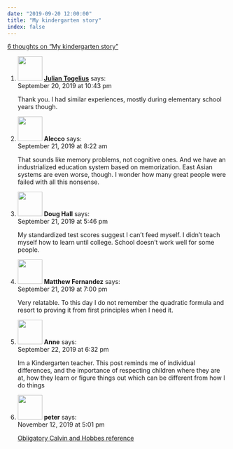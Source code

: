 ```yaml
---
date: "2019-09-20 12:00:00"
title: "My kindergarten story"
index: false
---
```


[6 thoughts on &ldquo;My kindergarten story&rdquo;](/lemire/blog/2019/09-20-my-kindergarten-story)

<ol class="comment-list">
<li id="comment-428079" class="comment even thread-even depth-1">
<div class="comment-author vcard">
<img alt src="https://secure.gravatar.com/avatar/3fe9ce4b27ac0e275d22f0afec174d7d?s=56&#038;d=mm&#038;r=g" srcset="https://secure.gravatar.com/avatar/3fe9ce4b27ac0e275d22f0afec174d7d?s=112&#038;d=mm&#038;r=g 2x" class="avatar avatar-56 photo" height="56" width="56" decoding="async" /> <b class="fn"><a href="http://julian.togelius.com/" class="url" rel="ugc external nofollow">Julian Togelius</a></b> <span class="says">says:</span> </div>
<div class="comment-metadata"><time datetime="2019-09-20T22:43:13+00:00">September 20, 2019 at 10:43 pm</time></a> </div>
<div class="comment-content">
<p>Thank you. I had similar experiences, mostly during elementary school years though.</p>
</div>
</li>
<li id="comment-428166" class="comment odd alt thread-odd thread-alt depth-1">
<div class="comment-author vcard">
<img alt src="https://secure.gravatar.com/avatar/cc43ef934e4a5fb35afc4b64aeb74ee3?s=56&#038;d=mm&#038;r=g" srcset="https://secure.gravatar.com/avatar/cc43ef934e4a5fb35afc4b64aeb74ee3?s=112&#038;d=mm&#038;r=g 2x" class="avatar avatar-56 photo" height="56" width="56" decoding="async" /> <b class="fn">Alecco</b> <span class="says">says:</span> </div>
<div class="comment-metadata"><time datetime="2019-09-21T08:22:10+00:00">September 21, 2019 at 8:22 am</time></a> </div>
<div class="comment-content">
<p>That sounds like memory problems, not cognitive ones. And we have an industrialized education system based on memorization. East Asian systems are even worse, though. I wonder how many great people were failed with all this nonsense.</p>
</div>
</li>
<li id="comment-428245" class="comment even thread-even depth-1">
<div class="comment-author vcard">
<img alt src="https://secure.gravatar.com/avatar/3c30f8efdff23f1d3e2e6e25946b6692?s=56&#038;d=mm&#038;r=g" srcset="https://secure.gravatar.com/avatar/3c30f8efdff23f1d3e2e6e25946b6692?s=112&#038;d=mm&#038;r=g 2x" class="avatar avatar-56 photo" height="56" width="56" loading="lazy" decoding="async" /> <b class="fn">Doug Hall</b> <span class="says">says:</span> </div>
<div class="comment-metadata"><time datetime="2019-09-21T17:46:20+00:00">September 21, 2019 at 5:46 pm</time></a> </div>
<div class="comment-content">
<p>My standardized test scores suggest I can&rsquo;t feed myself. I didn&rsquo;t teach myself how to learn until college. School doesn&rsquo;t work well for some people.</p>
</div>
</li>
<li id="comment-428253" class="comment odd alt thread-odd thread-alt depth-1">
<div class="comment-author vcard">
<img alt src="https://secure.gravatar.com/avatar/37b967a090e923bea78d7928152fa846?s=56&#038;d=mm&#038;r=g" srcset="https://secure.gravatar.com/avatar/37b967a090e923bea78d7928152fa846?s=112&#038;d=mm&#038;r=g 2x" class="avatar avatar-56 photo" height="56" width="56" loading="lazy" decoding="async" /> <b class="fn">Matthew Fernandez</b> <span class="says">says:</span> </div>
<div class="comment-metadata"><time datetime="2019-09-21T19:00:07+00:00">September 21, 2019 at 7:00 pm</time></a> </div>
<div class="comment-content">
<p>Very relatable. To this day I do not remember the quadratic formula and resort to proving it from first principles when I need it.</p>
</div>
</li>
<li id="comment-428471" class="comment even thread-even depth-1">
<div class="comment-author vcard">
<img alt src="https://secure.gravatar.com/avatar/dcd9751e8f7dfba449dc6dfb887b677d?s=56&#038;d=mm&#038;r=g" srcset="https://secure.gravatar.com/avatar/dcd9751e8f7dfba449dc6dfb887b677d?s=112&#038;d=mm&#038;r=g 2x" class="avatar avatar-56 photo" height="56" width="56" loading="lazy" decoding="async" /> <b class="fn">Anne</b> <span class="says">says:</span> </div>
<div class="comment-metadata"><time datetime="2019-09-22T18:32:14+00:00">September 22, 2019 at 6:32 pm</time></a> </div>
<div class="comment-content">
<p>Im a Kindergarten teacher. This post reminds me of individual differences, and the importance of respecting children where they are at, how they learn or figure things out which can be different from how I do things</p>
</div>
</li>
<li id="comment-442339" class="comment odd alt thread-odd thread-alt depth-1">
<div class="comment-author vcard">
<img alt src="https://secure.gravatar.com/avatar/1768efe5a72335dc663d0a947093520d?s=56&#038;d=mm&#038;r=g" srcset="https://secure.gravatar.com/avatar/1768efe5a72335dc663d0a947093520d?s=112&#038;d=mm&#038;r=g 2x" class="avatar avatar-56 photo" height="56" width="56" loading="lazy" decoding="async" /> <b class="fn">peter</b> <span class="says">says:</span> </div>
<div class="comment-metadata"><time datetime="2019-11-12T17:01:35+00:00">November 12, 2019 at 5:01 pm</time></a> </div>
<div class="comment-content">
<p><a href="https://www.gocomics.com/calvinandhobbes/2009/03/10" rel="nofollow">Obligatory Calvin and Hobbes reference</a></p>
</div>
</li>
</ol>
